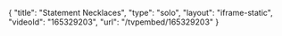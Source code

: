 {
    "title": "Statement Necklaces",
    "type": "solo",
    "layout": "iframe-static",
    "videoId": "165329203",
    "url": "\/tvpembed\/165329203"
}